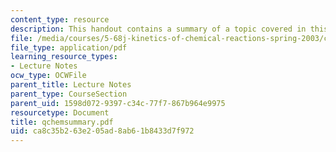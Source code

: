 ```yaml
---
content_type: resource
description: This handout contains a summary of a topic covered in this course.
file: /media/courses/5-68j-kinetics-of-chemical-reactions-spring-2003/ca8c35b263e205ad8ab61b8433d7f972_qchemsummary.pdf
file_type: application/pdf
learning_resource_types:
- Lecture Notes
ocw_type: OCWFile
parent_title: Lecture Notes
parent_type: CourseSection
parent_uid: 1598d072-9397-c34c-77f7-867b964e9975
resourcetype: Document
title: qchemsummary.pdf
uid: ca8c35b2-63e2-05ad-8ab6-1b8433d7f972
---
```

